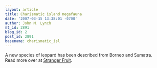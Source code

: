```yaml
---
layout: article
title: Charismatic island megafauna
date: '2007-03-15 13:38:01 -0700'
author: John M. Lynch
mt_id: 2891
blog_id: 2
post_id: 2891
basename: charismatic_isl
---
```

A new species of leopard has been described from Borneo and Sumatra. Read more over at [Stranger Fruit](http://scienceblogs.com/strangerfruit/2007/03/new_species_of_leopard_discove.php).
